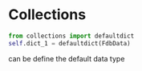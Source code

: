 # Collections

```python
from collections import defaultdict
self.dict_1 = defaultdict(FdbData)
```

can be define the default data type